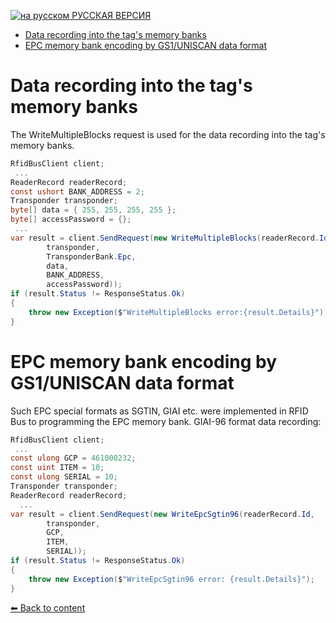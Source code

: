 [![на русском](http://rfidcenter.ru/img/flag-ru.svg) РУССКАЯ ВЕРСИЯ](README.md)

* [Data recording into the tag's memory banks](#WriteMultipleBlocks)
* [EPC memory bank encoding by GS1/UNISCAN data format](#WriteEpc)

<a name="WriteMultipleBlocks"></a>Data recording into the tag's memory banks
====================================

The WriteMultipleBlocks request is used for the data recording into the tag's memory banks.

```cs
RfidBusClient client;
 ...
ReaderRecord readerRecord;
const ushort BANK_ADDRESS = 2;
Transponder transponder;
byte[] data = { 255, 255, 255, 255 };
byte[] accessPassword = {};
 ...
var result = client.SendRequest(new WriteMultipleBlocks(readerRecord.Id,
        transponder,
        TransponderBank.Epc,
        data,
        BANK_ADDRESS,
        accessPassword));
if (result.Status != ResponseStatus.Ok)
{
    throw new Exception($"WriteMultipleBlocks error:{result.Details}");
}
```

<a name="WriteEpc"></a>EPC memory bank encoding by GS1/UNISCAN data format
=================================================

Such EPC special formats as SGTIN, GIAI etc. were implemented in RFID Bus to programming the EPC memory bank.
GIAI-96 format data recording:

```cs
RfidBusClient client;
 ...
const ulong GCP = 461000232;
const uint ITEM = 10;
const ulong SERIAL = 10;
Transponder transponder;
ReaderRecord readerRecord;
  ...
var result = client.SendRequest(new WriteEpcSgtin96(readerRecord.Id,
        transponder,
        GCP,
        ITEM,
        SERIAL));
if (result.Status != ResponseStatus.Ok)
{
    throw new Exception($"WriteEpcSgtin96 error: {result.Details}");
}
```

[⬅ Back to content](../README_EN.md)

